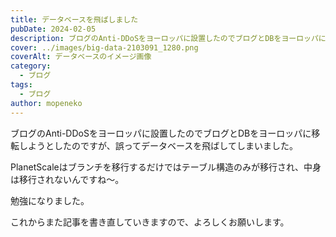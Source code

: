 ```yaml
---
title: データベースを飛ばしました
pubDate: 2024-02-05
description: ブログのAnti-DDoSをヨーロッパに設置したのでブログとDBをヨーロッパに移転しようとしたのですが、誤ってデータベースを飛ばしてしまいました。
cover: ../images/big-data-2103091_1280.png
coverAlt: データベースのイメージ画像
category:
  - ブログ
tags:
  - ブログ
author: mopeneko
---
```


ブログのAnti-DDoSをヨーロッパに設置したのでブログとDBをヨーロッパに移転しようとしたのですが、誤ってデータベースを飛ばしてしまいました。

PlanetScaleはブランチを移行するだけではテーブル構造のみが移行され、中身は移行されないんですね〜。

勉強になりました。

これからまた記事を書き直していきますので、よろしくお願いします。
